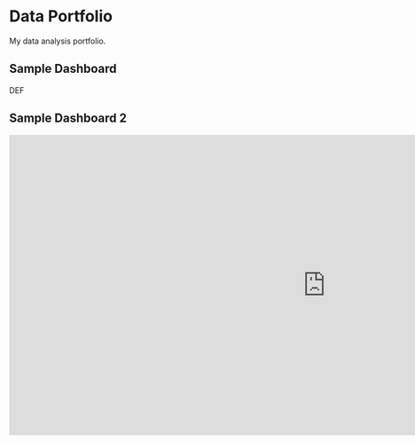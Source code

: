 # Data Portfolio
My data analysis portfolio.

## Sample Dashboard
DEF

## Sample Dashboard 2
<iframe title="SalesSample" width="1140" height="541.25" src="https://app.powerbi.com/reportEmbed?reportId=af89664f-fa38-42c5-8c7d-a13fb2902978&autoAuth=true&ctid=847b463e-ff98-4c2c-974a-fc050d21f3b5" frameborder="0" allowFullScreen="true"></iframe>
